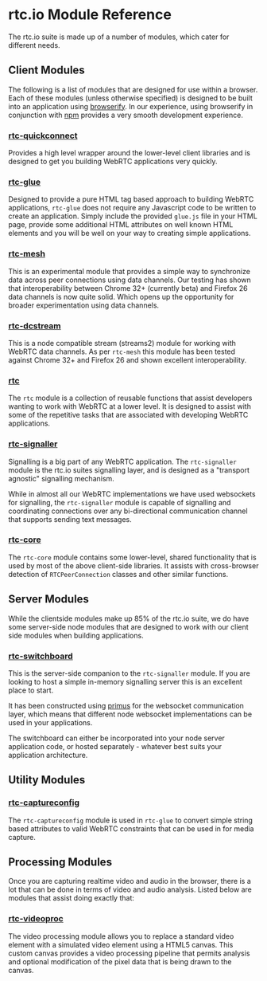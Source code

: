 # rtc.io Module Reference

The rtc.io suite is made up of a number of modules, which cater for different needs.

## Client Modules

The following is a list of modules that are designed for use within a browser.  Each of these modules (unless otherwise specified) is designed to be built into an application using [browserify](http://browserify.org/). In our experience, using browserify in conjunction with [npm](https://npmjs.org/) provides a very smooth development experience.

### [rtc-quickconnect](/module-rtc-quickconnect.html)

Provides a high level wrapper around the lower-level client libraries and is designed to get you building WebRTC applications very quickly.

### [rtc-glue](/module-rtc-glue.html)

Designed to provide a pure HTML tag based approach to building WebRTC applications, `rtc-glue` does not require any Javascript code to be written to create an application.  Simply include the provided `glue.js` file in your HTML page, provide some additional HTML attributes on well known HTML elements and you will be well on your way to creating simple applications.

### [rtc-mesh](/module-rtc-mesh.html)

This is an experimental module that provides a simple way to synchronize data across peer connections using data channels.  Our testing has shown that interoperability between Chrome 32+ (currently beta) and Firefox 26 data channels is now quite solid.  Which opens up the opportunity for broader experimentation using data channels.

### [rtc-dcstream](/module-rtc-dcstream.html)

This is a node compatible stream (streams2) module for working with WebRTC data channels.  As per `rtc-mesh` this module has been tested against Chrome 32+ and Firefox 26 and shown excellent interoperability.

### [rtc](/module-rtc.html)

The `rtc` module is a collection of reusable functions that assist developers wanting to work with WebRTC at a lower level.  It is designed to assist with some of the repetitive tasks that are associated with developing WebRTC applications.

### [rtc-signaller](/module-rtc-signaller.html)

Signalling is a big part of any WebRTC application.  The `rtc-signaller` module is the rtc.io suites signalling layer, and is designed as a "transport agnostic" signalling mechanism.

While in almost all our WebRTC implementations we have used websockets for signalling, the `rtc-signaller` module is capable of signalling and coordinating connections over any bi-directional communication channel that supports sending text messages.

### [rtc-core](/module-rtc-core.html)

The `rtc-core` module contains some lower-level, shared functionality that is used by most of the above client-side libraries.  It assists with cross-browser detection of `RTCPeerConnection` classes and other similar functions.

## Server Modules

While the clientside modules make up 85% of the rtc.io suite, we do have some server-side node modules that are designed to work with our client side modules when building applications.

### [rtc-switchboard](/module-rtc-switchboard.html)

This is the server-side companion to the `rtc-signaller` module.  If you are looking to host a simple in-memory signalling server this is an excellent place to start.

It has been constructed using [primus](https://github.com/primus/primus) for the websocket communication layer, which means that different node websocket implementations can be used in your applications.

The switchboard can either be incorporated into your node server application code, or hosted separately - whatever best suits your application architecture.

## Utility Modules

### [rtc-captureconfig](/module-rtc-captureconfig.html)

The `rtc-captureconfig` module is used in `rtc-glue` to convert simple string based attributes to valid WebRTC constraints that can be used in for media capture.

## Processing Modules

Once you are capturing realtime video and audio in the browser, there is a lot that can be done in terms of video and audio analysis. Listed below are modules that assist doing exactly that:

### [rtc-videoproc](/module-rtc-videoproc.html)

The video processing module allows you to replace a standard video element with a simulated video element using a HTML5 canvas.  This custom canvas provides a video processing pipeline that permits analysis and optional modification of the pixel data that is being drawn to the canvas.